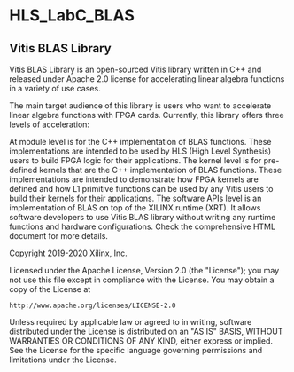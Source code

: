 # HLS_LabC_BLAS
## Vitis BLAS Library

Vitis BLAS Library is an open-sourced Vitis library written in C++ and released under Apache 2.0 license for accelerating linear algebra functions in a variety of use cases.

The main target audience of this library is users who want to accelerate linear algebra functions with FPGA cards. Currently, this library offers three levels of acceleration:

At module level is for the C++ implementation of BLAS functions. These implementations are intended to be used by HLS (High Level Synthesis) users to build FPGA logic for their applications.
The kernel level is for pre-defined kernels that are the C++ implementation of BLAS functions. These implementations are intended to demonstrate how FPGA kernels are defined and how L1 primitive functions can be used by any Vitis users to build their kernels for their applications.
The software APIs level is an implementation of BLAS on top of the XILINX runtime (XRT). It allows software developers to use Vitis BLAS library without writing any runtime functions and hardware configurations.
Check the comprehensive HTML document for more details.

Copyright 2019-2020 Xilinx, Inc.

Licensed under the Apache License, Version 2.0 (the "License");
you may not use this file except in compliance with the License.
You may obtain a copy of the License at

    http://www.apache.org/licenses/LICENSE-2.0

Unless required by applicable law or agreed to in writing, software
distributed under the License is distributed on an "AS IS" BASIS,
WITHOUT WARRANTIES OR CONDITIONS OF ANY KIND, either express or implied.
See the License for the specific language governing permissions and
limitations under the License.
